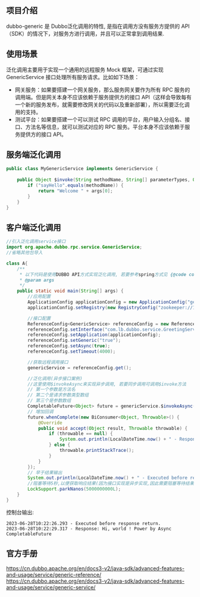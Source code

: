 ## 项目介绍 
dubbo-generic 是 Dubbo泛化调用的特性, 是指在调用方没有服务方提供的 API（SDK）的情况下，对服务方进行调用，并且可以正常拿到调用结果.

## 使用场景
泛化调用主要用于实现一个通用的远程服务 Mock 框架，可通过实现 GenericService 接口处理所有服务请求。比如如下场景：
* 网关服务：如果要搭建一个网关服务，那么服务网关要作为所有 RPC 服务的调用端。但是网关本身不应该依赖于服务提供方的接口 API（这样会导致每有一个新的服务发布，就需要修改网关的代码以及重新部署），所以需要泛化调用的支持。
* 测试平台：如果要搭建一个可以测试 RPC 调用的平台，用户输入分组名、接口、方法名等信息，就可以测试对应的 RPC 服务。平台本身不应该依赖于服务提供方的接口 API。


## 服务端泛化调用
```java
public class MyGenericService implements GenericService {
 
    public Object $invoke(String methodName, String[] parameterTypes, Object[] args) throws GenericException {
        if ("sayHello".equals(methodName)) {
            return "Welcome " + args[0];
        }
    }
}
```

## 客户端泛化调用
```java
//引入泛化调用service接口
import org.apache.dubbo.rpc.service.GenericService;
//省略其他包导入

class A{
    /**
     * 以下代码是使用DUBBO API方式实现泛化调用, 若要参考spring方式见 {@code com.lb.dubbo.GenericConsumer.main}类中
     * @param args
     */
    public static void main(String[] args) {
        //应用配置
        ApplicationConfig applicationConfig = new ApplicationConfig("generic-call-consumer");
        applicationConfig.setRegistry(new RegistryConfig("zookeeper://127.0.0.1:2181"));

        //接口配置
        ReferenceConfig<GenericService> referenceConfig = new ReferenceConfig<>();
        referenceConfig.setInterface("com.lb.dubbo.service.GreetingService");
        referenceConfig.setApplication(applicationConfig);
        referenceConfig.setGeneric("true");
        referenceConfig.setAsync(true);
        referenceConfig.setTimeout(4000);

        //获取远程调用接口
        genericService = referenceConfig.get();

        //泛化调用(异步接口案例)
        //这里使用$invokeAsync来实现异步调用, 若要同步调用可调用$invoke方法
        // 第一个参数是方法名
        // 第二个是请求参数类型数组
        // 第三个是参数数组
        CompletableFuture<Object> future = genericService.$invokeAsync("sayHi", new String[]{"java.lang.String"}, new Object[]{"world"});
        // 增加回调
        future.whenComplete(new BiConsumer<Object, Throwable>() {
            @Override
            public void accept(Object result, Throwable throwable) {
                if (throwable == null) {
                    System.out.println(LocalDateTime.now() + " - Response: " + result);
                } else {
                    throwable.printStackTrace();
                }
            }
        });
        // 早于结果输出
        System.out.println(LocalDateTime.now() + " - Executed before response return.");
        //阻塞等待5秒,以便获取响应结果(因为接口实现是异步实现,因此需要阻塞等待结果)
        LockSupport.parkNanos(5000000000L);
    }
}
```
控制台输出:
```text
2023-06-28T10:22:26.293 - Executed before response return.
2023-06-28T10:22:29.317 - Response: Hi, world ! Power by Async CompletableFuture
```

## 官方手册
https://cn.dubbo.apache.org/en/docs3-v2/java-sdk/advanced-features-and-usage/service/generic-reference/
https://cn.dubbo.apache.org/en/docs3-v2/java-sdk/advanced-features-and-usage/service/generic-service/